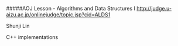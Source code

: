#####AOJ Lesson - Algorithms and Data Structures I
http://judge.u-aizu.ac.jp/onlinejudge/topic.jsp?cid=ALDS1

Shunji Lin

C++ implementations
